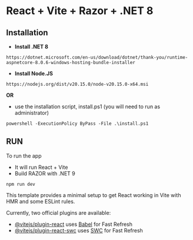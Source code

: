 # React + Vite + Razor + .NET 8


## Installation

* <b>Install .NET 8</b>
```
https://dotnet.microsoft.com/en-us/download/dotnet/thank-you/runtime-aspnetcore-8.0.6-windows-hosting-bundle-installer
```
* <b>Install Node.JS</b>
```
https://nodejs.org/dist/v20.15.0/node-v20.15.0-x64.msi
```

<b>OR</b>

* use the installation script, install.ps1 (you will need to run as administrator)
```
powershell -ExecutionPolicy ByPass -File .\install.ps1
```

## RUN
To run the app
- It will run React + Vite
- Build RAZOR with .NET 9
```
npm run dev
```



This template provides a minimal setup to get React working in Vite with HMR and some ESLint rules.

Currently, two official plugins are available:

- [@vitejs/plugin-react](https://github.com/vitejs/vite-plugin-react/blob/main/packages/plugin-react/README.md) uses [Babel](https://babeljs.io/) for Fast Refresh
- [@vitejs/plugin-react-swc](https://github.com/vitejs/vite-plugin-react-swc) uses [SWC](https://swc.rs/) for Fast Refresh
